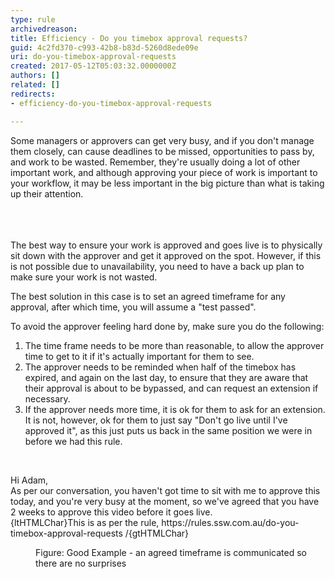 ```yaml
---
type: rule
archivedreason: 
title: Efficiency - Do you timebox approval requests?
guid: 4c2fd370-c993-42b8-b83d-5260d8ede09e
uri: do-you-timebox-approval-requests
created: 2017-05-12T05:03:32.0000000Z
authors: []
related: []
redirects:
- efficiency-do-you-timebox-approval-requests

---
```



Some managers or approvers can get very busy, and if you don't manage them closely, can cause deadlines to be missed, opportunities to pass by, and work to be wasted. Remember, they're usually doing a lot of other important work, and although approving your piece of work is important to your workflow, it may be less important in the big picture than what is taking up their attention​.&#160;<br><br>
<br><excerpt class='endintro'></excerpt><br>
<p>​The best way to ensure your work is approved and goes live is to physically sit down with the approver and get it approved on the spot. However, if this is not possible due to unavailability, you need to have a back up plan to make sure your work is not wasted.<br></p><p>The best solution in this case is to set an agreed timeframe for any approval, after which time, you will assume a &quot;test passed&quot;.&#160;</p><p>To avoid the approver feeling hard done by, make sure you do the following&#58;​<br></p><ol><li>The&#160;time frame needs to be more than reasonable, to allow the approver time to get to it if it's actually important for them to see.<br></li><li>The approver needs to be reminded when half of the&#160;timebox​ has expired, and again on the last day,&#160;to ensure that they are aware that their approval is about to be bypassed, and can request an extension if necessary.<br></li><li>If the approver needs more time, it is ok for them to ​ask for an extension. It is not, however​, ok for them to just say &quot;Don't go live until I've approved it&quot;, as this just puts us back in the same position we were in before we had this rule.<br></li></ol><div><br></div><p class="ssw15-rteElement-GreyBox">Hi Adam,<br>As per our conversation, you haven't got time to sit with me to approve this today, and you're very busy at the moment, so we've agreed that you have 2 weeks to approve this video before it goes live. <br>{ltHTMLChar}This is as per the rule, https&#58;//rules.ssw.com.au/do-you-timebox-approval-requests /{gtHTMLChar}</p><div><dd class="ssw15-rteElement-FigureGood">Figure&#58; Good Example - an agreed timeframe is communicated so there are no surprises​​<br></dd></div>


